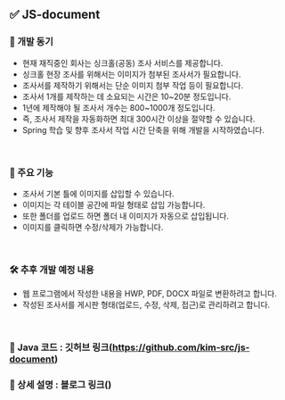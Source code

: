 ## ✅ JS-document

### 🔔 개발 동기
- 현재 재직중인 회사는 싱크홀(공동) 조사 서비스를 제공합니다.
- 싱크홀 현장 조사를 위해서는 이미지가 첨부된 조사서가 필요합니다.
- 조사서를 제작하기 위해서는 단순 이미지 첨부 작업 등이 필요합니다.
- 조사서 1개를 제작하는 데 소요되는 시간은 10~20분 정도입니다.
- 1년에 제작해야 될 조사서 개수는 800~1000개 정도입니다.
- 즉, 조사서 제작을 자동화하면 최대 300시간 이상을 절약할 수 있습니다.
- Spring 학습 및 향후 조사서 작업 시간 단축을 위해 개발을 시작하였습니다.

<br>

### 🔔 주요 기능
- 조사서 기본 틀에 이미지를 삽입할 수 있습니다.
- 이미지는 각 테이블 공간에 파일 형태로 삽입 가능합니다.
- 또한 폴더를 업로드 하면 폴더 내 이미지가 자동으로 삽입됩니다.
- 이미지를 클릭하면 수정/삭제가 가능합니다.

<br>

### 🛠️ 추후 개발 예정 내용
- 웹 프로그램에서 작성한 내용을 HWP, PDF, DOCX 파일로 변환하려고 합니다.
- 작성된 조사서를 게시판 형태(업로드, 수정, 삭제, 접근)로 관리하려고 합니다.

<br>

### 📌 Java 코드 : 깃허브 링크(https://github.com/kim-src/js-document)
### 📌 상세 설명 : 블로그 링크()
